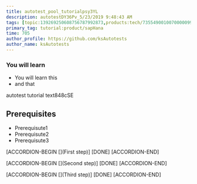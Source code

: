 ```yaml
---
title: autotest_pool_tutorialpsy3YL
description: autotestDY36Pv_5/23/2019 9:48:43 AM
tags: [topic:139269250608756787992873,products:tech/73554900100700000996,tutorial:experience/advanced]
primary_tag: tutorial:product/sapHana
time: 705
author_profile: https://github.com/ksAutotests
author_name: ksAutotests
---
```

### You will learn
- You will learn this
- and that

autotest tutorial text848cSE

## Prerequisites
- Prerequisute1
- Prerequisute2
- Prerequisute3

[ACCORDION-BEGIN [](First step)]
[DONE]
[ACCORDION-END]

[ACCORDION-BEGIN [](Second step)]
[DONE]
[ACCORDION-END]

[ACCORDION-BEGIN [](Third step)]
[DONE]
[ACCORDION-END]

